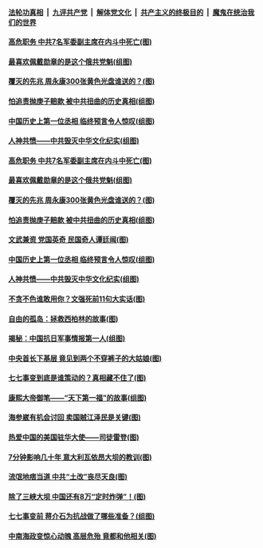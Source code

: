 ####  [法轮功真相](../../../../basic/blob/master/README.md?t=07100831) &nbsp;|&nbsp; [九评共产党](../../../../9ping.md/blob/master/README.md?t=07100831) &nbsp;|&nbsp; [解体党文化](../../../../jtdwh.md/blob/master/README.md?t=07100831)  &nbsp;|&nbsp; [共产主义的终极目的](../../../../gczydzjmd.md/blob/master/README.md?t=07100831) &nbsp;|&nbsp; [魔鬼在统治我们的世界](../../../../mgztzwmdsj.md/blob/master/README.md?t=07100831) 

#### [高危职务 中共7名军委副主席在内斗中死亡(图)](../pages/p6/937966.md?t=07100831) 

#### [最喜欢佩戴勋章的是这个俄共党魁(组图)](../pages/p6/938666.md?t=07100831) 

#### [覆灭的先兆 周永康300张黄色光盘谁送的？(图)](../pages/p6/938537.md?t=07100831) 

#### [怕追责抛庚子赔款 被中共扭曲的历史真相(组图)](../pages/p6/938779.md?t=07100831) 

#### [中国历史上第一位丞相 临终预言令人惊叹(组图)](../pages/p6/938665.md?t=07100831) 

#### [人神共愤——中共毁灭中华文化纪实(组图)](../pages/p6/938791.md?t=07100831) 

#### [高危职务 中共7名军委副主席在内斗中死亡(图)](../pages/p6/937966.md?t=07100831) 

#### [最喜欢佩戴勋章的是这个俄共党魁(组图)](../pages/p6/938666.md?t=07100831) 

#### [覆灭的先兆 周永康300张黄色光盘谁送的？(图)](../pages/p6/938537.md?t=07100831) 

#### [怕追责抛庚子赔款 被中共扭曲的历史真相(组图)](../pages/p6/938779.md?t=07100831) 

#### [文武兼资 党国英奇 民国奇人谭廷闿(图)](../pages/p6/938512.md?t=07100831) 

#### [中国历史上第一位丞相 临终预言令人惊叹(组图)](../pages/p6/938665.md?t=07100831) 

#### [人神共愤——中共毁灭中华文化纪实(组图)](../pages/p6/938791.md?t=07100831) 

#### [不贪不色谁敢用你？文强死前11句大实话(图)](../pages/p6/938533.md?t=07100831) 

#### [自由的孤岛：拯救西柏林的故事(图)](../pages/p6/938683.md?t=07100831) 

#### [揭秘：中国抗日军事情报第一人(组图)](../pages/p6/938662.md?t=07100831) 

#### [中央首长下基层 竟见到两个不穿裤子的大姑娘(图)](../pages/p6/937961.md?t=07100831) 

#### [七七事变到底是谁策动的？真相藏不住了(图)](../pages/p6/918522.md?t=07100831) 

#### [康熙大帝御笔——“天下第一福”的故事(组图)](../pages/p6/938350.md?t=07100831) 

#### [海参崴有机会讨回 卖国贼江泽民是关键(图)](../pages/p6/938782.md?t=07100831) 

#### [热爱中国的美国驻华大使——司徒雷登(图)](../pages/p6/934961.md?t=07100831) 

#### [7分钟影响几十年 意大利瓦依昂大坝的教训(图)](../pages/p6/937542.md?t=07100831) 

#### [流氓地痞当道 中共“土改”丧尽天良(图)](../pages/p6/937896.md?t=07100831) 

#### [除了三峡大坝 中国还有8万“定时炸弹”！(图)](../pages/p6/937540.md?t=07100831) 

#### [七七事变前 蒋介石为抗战做了哪些准备？(组图)](../pages/p6/938219.md?t=07100831) 

#### [中南海政变惊心动魄 高层危殆 竟都和他相关(图)](../pages/p6/937814.md?t=07100831) 


